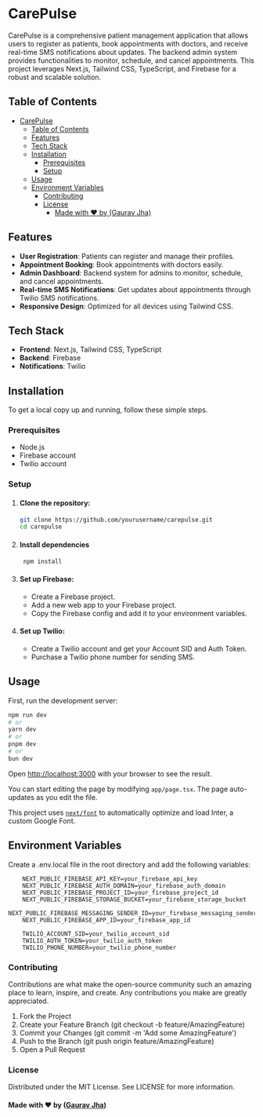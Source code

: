 # CarePulse

CarePulse is a comprehensive patient management application that allows users to register as patients, book appointments with doctors, and receive real-time SMS notifications about updates. The backend admin system provides functionalities to monitor, schedule, and cancel appointments. This project leverages Next.js, Tailwind CSS, TypeScript, and Firebase for a robust and scalable solution.

## Table of Contents

- [CarePulse](#carepulse)
	- [Table of Contents](#table-of-contents)
	- [Features](#features)
	- [Tech Stack](#tech-stack)
	- [Installation](#installation)
		- [Prerequisites](#prerequisites)
		- [Setup](#setup)
	- [Usage](#usage)
	- [Environment Variables](#environment-variables)
		- [Contributing](#contributing)
		- [License](#license)
			- [Made with ❤️ by (Gaurav Jha)](#made-with-️-by-gaurav-jha)

## Features

- **User Registration**: Patients can register and manage their profiles.
- **Appointment Booking**: Book appointments with doctors easily.
- **Admin Dashboard**: Backend system for admins to monitor, schedule, and cancel appointments.
- **Real-time SMS Notifications**: Get updates about appointments through Twilio SMS notifications.
- **Responsive Design**: Optimized for all devices using Tailwind CSS.

## Tech Stack

- **Frontend**: Next.js, Tailwind CSS, TypeScript
- **Backend**: Firebase
- **Notifications**: Twilio

## Installation

To get a local copy up and running, follow these simple steps.

### Prerequisites

- Node.js
- Firebase account
- Twilio account

### Setup

1. #### Clone the repository:

   ```sh
   git clone https://github.com/yourusername/carepulse.git
   cd carepulse

   ```

2. #### Install dependencies

   ```sh
   	npm install

   ```

3. #### Set up Firebase:

   - Create a Firebase project.
   - Add a new web app to your Firebase project.
   - Copy the Firebase config and add it to your environment variables.

4. #### Set up Twilio:

   - Create a Twilio account and get your Account SID and Auth Token.
   - Purchase a Twilio phone number for sending SMS.

## Usage

First, run the development server:

```sh
npm run dev
# or
yarn dev
# or
pnpm dev
# or
bun dev
```

Open [http://localhost:3000](http://localhost:3000) with your browser to see the result.

You can start editing the page by modifying `app/page.tsx`. The page auto-updates as you edit the file.

This project uses [`next/font`](https://nextjs.org/docs/basic-features/font-optimization) to automatically optimize and load Inter, a custom Google Font.

## Environment Variables

Create a .env.local file in the root directory and add the following variables:

```dotenv
	NEXT_PUBLIC_FIREBASE_API_KEY=your_firebase_api_key
	NEXT_PUBLIC_FIREBASE_AUTH_DOMAIN=your_firebase_auth_domain
	NEXT_PUBLIC_FIREBASE_PROJECT_ID=your_firebase_project_id
	NEXT_PUBLIC_FIREBASE_STORAGE_BUCKET=your_firebase_storage_bucket
	NEXT_PUBLIC_FIREBASE_MESSAGING_SENDER_ID=your_firebase_messaging_sender_id
	NEXT_PUBLIC_FIREBASE_APP_ID=your_firebase_app_id

	TWILIO_ACCOUNT_SID=your_twilio_account_sid
	TWILIO_AUTH_TOKEN=your_twilio_auth_token
	TWILIO_PHONE_NUMBER=your_twilio_phone_number
```

### Contributing

Contributions are what make the open-source community such an amazing place to learn, inspire, and create. Any contributions you make are greatly appreciated.

1. Fork the Project
2. Create your Feature Branch (git checkout -b feature/AmazingFeature)
3. Commit your Changes (git commit -m 'Add some AmazingFeature')
4. Push to the Branch (git push origin feature/AmazingFeature)
5. Open a Pull Request

### License

Distributed under the MIT License. See LICENSE for more information.

#### Made with ❤️ by ([Gaurav Jha](https://www.linkedin.com/in/grvx/))
